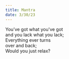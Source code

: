 ```yaml
---
title: Mantra
date: 3/30/23
---
```


You’ve got what you've got  
and you lack what you lack;  
Everything ever turns  
over and back;  
Would you just relax?
